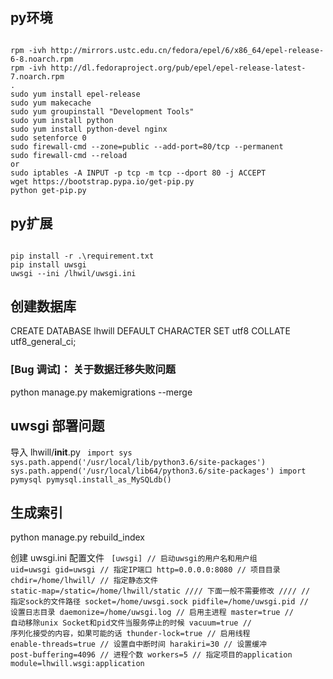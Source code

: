 ## py环境
<code>
rpm -ivh http://mirrors.ustc.edu.cn/fedora/epel/6/x86_64/epel-release-6-8.noarch.rpm
rpm -ivh http://dl.fedoraproject.org/pub/epel/epel-release-latest-7.noarch.rpm
.
sudo yum install epel-release
sudo yum makecache
sudo yum groupinstall "Development Tools"
sudo yum install python<version>
sudo yum install python<version>-devel nginx
sudo setenforce 0
sudo firewall-cmd --zone=public --add-port=80/tcp --permanent
sudo firewall-cmd --reload
or
sudo iptables -A INPUT -p tcp -m tcp --dport 80 -j ACCEPT
wget https://bootstrap.pypa.io/get-pip.py
python<version> get-pip.py
</code>

## py扩展
<code>
pip<version> install -r .\requirement.txt
pip<version> install uwsgi
uwsgi --ini /lhwil/uwsgi.ini
</code>


## 创建数据库
CREATE DATABASE lhwill DEFAULT CHARACTER SET utf8 COLLATE utf8_general_ci;




### [Bug 调试]： 关于数据迁移失败问题
python manage.py makemigrations --merge



## uwsgi 部署问题
导入 lhwill/__init__.py
<code>
import sys
sys.path.append('/usr/local/lib/python3.6/site-packages')
sys.path.append('/usr/local/lib64/python3.6/site-packages')
import pymysql
pymysql.install_as_MySQLdb()
</code>

## 生成索引
python manage.py rebuild_index

创建 uwsgi.ini 配置文件
<code>
[uwsgi]
// 启动uwsgi的用户名和用户组
uid=uwsgi
gid=uwsgi
// 指定IP端口
http=0.0.0.0:8080
// 项目目录
chdir=/home/lhwill/
// 指定静态文件
static-map=/static=/home/lhwill/static
//// 下面一般不需要修改 ////
// 指定sock的文件路径
socket=/home/uwsgi.sock
pidfile=/home/uwsgi.pid
// 设置日志目录
daemonize=/home/uwsgi.log
// 启用主进程
master=true
// 自动移除unix Socket和pid文件当服务停止的时候
vacuum=true
// 序列化接受的内容，如果可能的话
thunder-lock=true
// 启用线程
enable-threads=true
// 设置自中断时间
harakiri=30
// 设置缓冲
post-buffering=4096
// 进程个数
workers=5
// 指定项目的application
module=lhwill.wsgi:application
</code>

